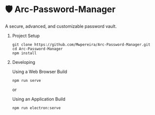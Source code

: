 # 🛡 Arc-Password-Manager

A secure, advanced, and customizable password vault. 

1. Project Setup
	```
	git clone https://github.com/Mwpereira/Arc-Password-Manager.git
	cd Arc-Password-Manager
	npm install
	```

2. Developing

	Using a Web Browser Build
	```
	npm run serve
	```
	or

	Using an Application Build
	```
	npm run electron:serve
	```
